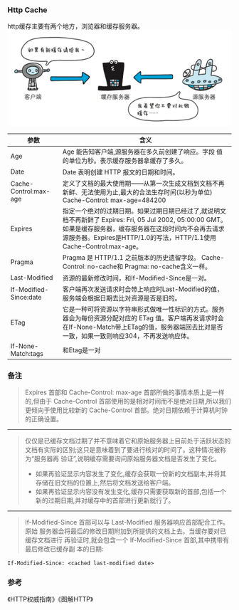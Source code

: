 ### Http Cache
http缓存主要有两个地方，浏览器和缓存服务器。
![](images/QQ20160906-0@2x.jpg)

|参数  |含义|
|-----|-----|
|Age | Age 能告知客户端,源服务器在多久前创建了响应。字段 值的单位为秒。表示缓存服务器拿缓存了多久。|
|Date | Date 表明创建 HTTP 报文的日期和时间。|
|Cache-Control:max-age|定义了文档的最大使用期——从第一次生成文档到文档不再新鲜、无法使用为止,最大的合法生存时间(以秒为单位) Cache-Control: max-age=484200|
|Expires| 指定一个绝对的过期日期。如果过期日期已经过了,就说明文档不再新鲜了 Expires: Fri, 05 Jul 2002, 05:00:00 GMT。如果是缓存服务器，缓存服务器在这段时间内不会再去请求源服务器。Expires是HTTP/1.0的写法，HTTP/1.1使用Cache-Control:max-age。|
|Pragma | Pragma 是 HTTP/1.1 之前版本的历史遗留字段。 Cache-Control: no-cache和  Pragma: no-cache含义一样。|
|Last-Modified | 资源的最新修改时间，和If-Modified-Since是一对。|
|If-Modified-Since:date|客户端再次发送请求时会带上响应时Last-Modified的值，服务端会根据日期去比对资源是否是旧的。|
|ETag |它是一种可将资源以字符串形式做唯一性标识的方式。服务器会为每份资源分配对应的 ETag 值。客户端再发请求时会在If-None-Match带上ETag的值，服务器端回去比对是否一致，如果一致则响应304，不再发送响应体。|
|If-None-Match:tags|和Etag是一对|

### 备注

> Expires 首部和 Cache-Control: max-age 首部所做的事情本质上是一样的,但由于 Cache-Control 首部使用的是相对时间而不是绝对日期,所以我们更倾向于使用比较新的 Cache-Control 首部。绝对日期依赖于计算机时钟的正确设置。

------------------

> 仅仅是已缓存文档过期了并不意味着它和原始服务器上目前处于活跃状态的文档有实际的区别;这只是意味着到了要进行核对的时间了。这种情况被称为“服务器再 验证”,说明缓存需要询问原始服务器文档是否发生了变化。
> * 如果再验证显示内容发生了变化,缓存会获取一份新的文档副本,并将其存储在旧文档的位置上,然后将文档发送给客户端。
> * 如果再验证显示内容没有发生变化,缓存只需要获取新的首部,包括一个新的过期日期,并对缓存中的首部进行更新就行了。

----------

> If-Modified-Since 首部可以与 Last-Modified 服务器响应首部配合工作。原始 服务器会将最后的修改日期附加到所提供的文档上去。当缓存要对已缓存文档进行 再验证时,就会包含一个 If-Modified-Since 首部,其中携带有最后修改已缓存副 本的日期:
```
If-Modified-Since: <cached last-modified date>
```


### 参考
《HTTP权威指南》《图解HTTP》
